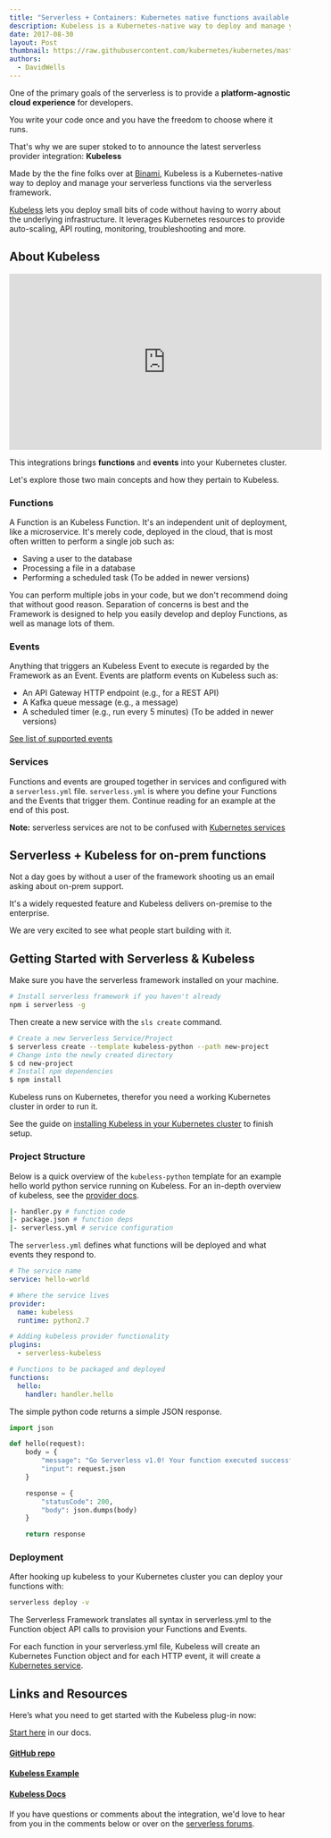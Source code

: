 ```yaml
---
title: "Serverless + Containers: Kubernetes native functions available via Kubeless"
description: Kubeless is a Kubernetes-native way to deploy and manage your serverless functions via the serverless framework
date: 2017-08-30
layout: Post
thumbnail: https://raw.githubusercontent.com/kubernetes/kubernetes/master/logo/logo.png
authors:
  - DavidWells
---
```


One of the primary goals of the serverless is to provide a **platform-agnostic cloud experience** for developers.

You write your code once and you have the freedom to choose where it runs.

That's why we are super stoked to to announce the latest serverless provider integration: **Kubeless**

Made by the the fine folks over at [Binami](https://bitnami.com/), Kubeless is a Kubernetes-native way to deploy and manage your serverless functions via the serverless framework.

[Kubeless](https://github.com/kubeless/kubeless) lets you deploy small bits of code without having to worry about the underlying infrastructure. It leverages Kubernetes resources to provide auto-scaling, API routing, monitoring, troubleshooting and more.

## About Kubeless

<iframe width="560" height="315" src="https://www.youtube.com/embed/ROA7Ig7tD5s" frameborder="0" allowfullscreen></iframe>

This integrations brings **functions** and **events** into your Kubernetes cluster.

Let's explore those two main concepts and how they pertain to Kubeless.

### Functions

A Function is an Kubeless Function. It's an independent unit of deployment, like a microservice. It's merely code, deployed in the cloud, that is most often written to perform a single job such as:

- Saving a user to the database
- Processing a file in a database
- Performing a scheduled task (To be added in newer versions)

You can perform multiple jobs in your code, but we don't recommend doing that without good reason. Separation of concerns is best and the Framework is designed to help you easily develop and deploy Functions, as well as manage lots of them.

### Events

Anything that triggers an Kubeless Event to execute is regarded by the Framework as an Event. Events are platform events on Kubeless such as:

- An API Gateway HTTP endpoint (e.g., for a REST API)
- A Kafka queue message (e.g., a message)
- A scheduled timer (e.g., run every 5 minutes) (To be added in newer versions)

[See list of supported events](https://serverless.com/framework/docs/providers/kubeless/events/)

### Services

Functions and events are grouped together in services and configured with a `serverless.yml` file. `serverless.yml` is where you define your Functions and the Events that trigger them. Continue reading for an example at the end of this post.

**Note:** serverless services are not to be confused with [Kubernetes services](https://kubernetes.io/docs/concepts/services-networking/service/)

## Serverless + Kubeless for on-prem functions

Not a day goes by without a user of the framework shooting us an email asking about on-prem support.

It's a widely requested feature and Kubeless delivers on-premise to the enterprise.

We are very excited to see what people start building with it.

## Getting Started with Serverless & Kubeless

Make sure you have the serverless framework installed on your machine.

```bash
# Install serverless framework if you haven't already
npm i serverless -g
```

Then create a new service with the `sls create` command.

```bash
# Create a new Serverless Service/Project
$ serverless create --template kubeless-python --path new-project
# Change into the newly created directory
$ cd new-project
# Install npm dependencies
$ npm install
```

Kubeless runs on Kubernetes, therefor you need a working Kubernetes cluster in order to run it.

See the guide on [installing Kubeless in your Kubernetes cluster](/framework/docs/providers/kubeless/guide/installation/) to finish setup.

### Project Structure

Below is a quick overview of the `kubeless-python` template for an example hello world python service running on Kubeless. For an in-depth overview of kubeless, see the [provider docs](/framework/docs/providers/kubeless/).

```bash
|- handler.py # function code
|- package.json # function deps
|- serverless.yml # service configuration
```

The `serverless.yml` defines what functions will be deployed and what events they respond to.

```yaml
# The service name
service: hello-world

# Where the service lives
provider:
  name: kubeless
  runtime: python2.7

# Adding kubeless provider functionality
plugins:
  - serverless-kubeless

# Functions to be packaged and deployed
functions:
  hello:
    handler: handler.hello
```

The simple python code returns a simple JSON response.

```python
import json

def hello(request):
    body = {
        "message": "Go Serverless v1.0! Your function executed successfully!",
        "input": request.json
    }

    response = {
        "statusCode": 200,
        "body": json.dumps(body)
    }

    return response
```

### Deployment

After hooking up kubeless to your Kubernetes cluster you can deploy your functions with:

```bash
serverless deploy -v
```

The Serverless Framework translates all syntax in serverless.yml to the Function object API calls to provision your Functions and Events.

For each function in your serverless.yml file, Kubeless will create an Kubernetes Function object and for each HTTP event, it will create a [Kubernetes service](https://kubernetes.io/docs/concepts/services-networking/service/).

## Links and Resources

Here’s what you need to get started with the Kubeless plug-in now:

[Start here](/framework/docs/providers/kubeless/guide/quick-start/) in our docs.

#### [GitHub repo](https://github.com/kubeless/kubeless)

#### [Kubeless Example](https://github.com/kubeless/kubeless/tree/master/examples)

#### [Kubeless Docs](https://serverless.com/framework/docs/providers/kubeless/)

If you have questions or comments about the integration, we'd love to hear from you in the comments below or over on the [serverless forums](https://forum.serverless.com/).
